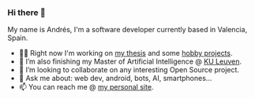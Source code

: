 ### Hi there 👋

My name is Andrés, I'm a software developer currently based in Valencia, Spain.

- 🧑‍💻 Right now I'm working on [my thesis](https://github.com/systemallica/mercs) and some [hobby projects](https://github.com/systemallica/ValenBisi).
- 🌱 I’m also finishing my Master of Artificial Intelligence @ [KU Leuven](https://www.kuleuven.be/english/).
- 👯 I’m looking to collaborate on any interesting Open Source project.
- 💬 Ask me about: web dev, android, bots, AI, smartphones... 
- 📫 You can reach me @ [my personal site](https://andres.reveronmolina.me).

